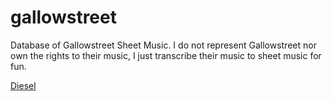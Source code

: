 # gallowstreet
Database of Gallowstreet Sheet Music. I do not represent Gallowstreet nor own the rights to their music, I just transcribe their music to sheet music for fun.


[Diesel](raw/master/Diesel.mscz)
